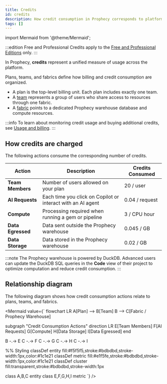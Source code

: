 ```yaml
---
title: Credits
id: credits
description: How credit consumption in Prophecy corresponds to platform usage
tags: []
---
```


import Mermaid from '@theme/Mermaid';

:::edition Free and Professional
Credits apply to the [Free and Professional Editions](/getting-started/editions/) only.
:::

In Prophecy, **credits** represent a unified measure of usage across the platform.

Plans, teams, and fabrics define how billing and credit consumption are organized.

- A plan is the top-level billing unit. Each plan includes exactly one team.
- A [team](//administration/teams-users/teams-users) represents a group of users who share access to resources through one fabric.
- A [fabric](/administration/fabrics/prophecy-fabrics/) points to a dedicated Prophecy warehouse database and compute resources.

:::info
To learn about monitoring credit usage and buying additional credits, see [Usage and billing](/administration/usage-billing/).
:::

## How credits are charged

The following actions consume the corresponding number of credits.

| Action            | Description                                                 | Credits Consumed |
| ----------------- | ----------------------------------------------------------- | ---------------- |
| **Team Members**  | Number of users allowed on your plan                        | 20 / user        |
| **AI Requests**   | Each time you click on Copilot or interact with an AI agent | 0.04 / request   |
| **Compute**       | Processing required when running a gem or pipeline          | 3 / CPU hour     |
| **Data Egressed** | Data sent outside the Prophecy warehouse                    | 0.045 / GB       |
| **Data Storage**  | Data stored in the Prophecy warehouse                       | 0.02 / GB        |

:::note
The Prophecy warehouse is powered by DuckDB. Advanced users can update the DuckDB SQL queries in the **Code** view of their project to optimize computation and reduce credit consumption.
:::

## Relationship diagram

The following diagram shows how credit consumption actions relate to plans, teams, and fabrics.

<Mermaid
value={`
flowchart LR
A[Plan] --> B[Team]
B --> C[Fabric / Prophecy Warehouse]

subgraph "Credit Consumption Actions"
direction LR
E[Team Members]
F[AI Requests]
G[Compute]
H[Data Storage]
I[Data Egressed]
end

B -.-> E
C -.-> F
C -.-> G
C -.-> H
C -.-> I

%% Styling
classDef entity fill:#f5f5f5,stroke:#bdbdbd,stroke-width:1px,color:#1c1e21
classDef metric fill:#e1f5fe,stroke:#bdbdbd,stroke-width:1px,color:#1c1e21
classDef cluster fill:transparent,stroke:#bdbdbd,stroke-width:1px

class A,B,C entity
class E,F,G,H,I metric
`}
/>
